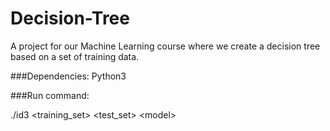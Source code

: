 # Decision-Tree

A project for our Machine Learning course where we create a decision tree based on a set of training data. 

###Dependencies:
Python3

###Run command:

./id3 \<training_set> \<test_set> \<model>
